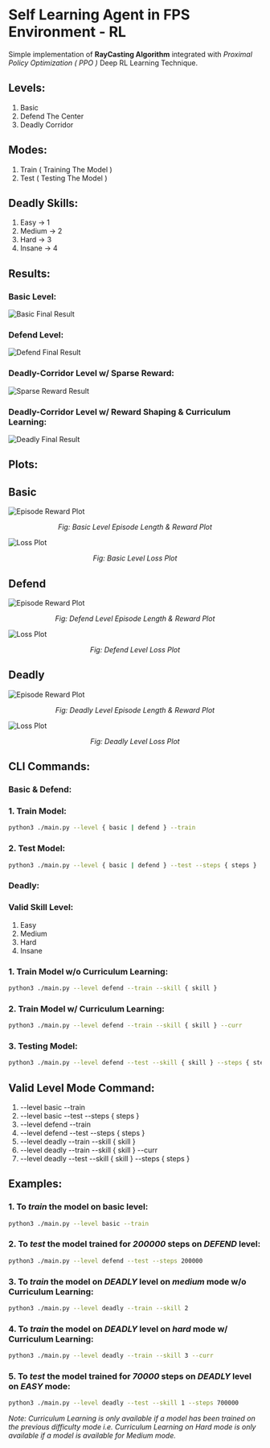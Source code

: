 # Self Learning Agent in FPS Environment - RL

Simple implementation of **RayCasting Algorithm** integrated with _Proximal Policy Optimization ( PPO )_ Deep RL Learning Technique.

## Levels:

1. Basic
2. Defend The Center
3. Deadly Corridor

## Modes:

1. Train ( Training The Model )
2. Test ( Testing The Model )

## Deadly Skills:

1. Easy → 1
2. Medium → 2
3. Hard → 3
4. Insane → 4

## Results:

### Basic Level:

![Basic Final Result](./gif/basic.gif)

### Defend Level:

![Defend Final Result](./gif/defend.gif)

### Deadly-Corridor Level w/ Sparse Reward:

![Sparse Reward Result](./gif/deadly-sparse.gif)

### Deadly-Corridor Level w/ Reward Shaping & Curriculum Learning:

![Deadly Final Result](./gif/deadly-final.gif)

## Plots:

## Basic

![Episode Reward Plot](./plot/basic-plot-1.png)

<p align=center>
    <em>Fig: Basic Level Episode Length & Reward Plot</em>
</p>

![Loss Plot](./plot/basic-plot-2.png)

<p align=center>
    <em>Fig: Basic Level Loss Plot</em>
</p>

## Defend

![Episode Reward Plot](./plot/defend-plot-1.png)

<p align=center>
    <em>Fig: Defend Level Episode Length & Reward Plot</em>
</p>

![Loss Plot](./plot/defend-plot-2.png)

<p align=center>
    <em>Fig: Defend Level Loss Plot</em>
</p>

## Deadly

![Episode Reward Plot](./plot/deadly-plot-1.png)

<p align=center>
    <em>Fig: Deadly Level Episode Length & Reward Plot</em>
</p>

![Loss Plot](./plot/deadly-plot-2.png)

<p align=center>
    <em>Fig: Deadly Level Loss Plot</em>
</p>

## CLI Commands:

### Basic & Defend:

### 1. Train Model:

```bash
python3 ./main.py --level { basic | defend } --train
```

### 2. Test Model:

```bash
python3 ./main.py --level { basic | defend } --test --steps { steps }
```

### Deadly:

### Valid Skill Level:

1. Easy
2. Medium
3. Hard
4. Insane

### 1. Train Model w/o Curriculum Learning:

```bash
python3 ./main.py --level defend --train --skill { skill }
```

### 2. Train Model w/ Curriculum Learning:

```bash
python3 ./main.py --level defend --train --skill { skill } --curr
```

### 3. Testing Model:

```bash
python3 ./main.py --level defend --test --skill { skill } --steps { steps }
```

## Valid Level Mode Command:

1. --level basic --train
2. --level basic --test --steps { steps }
3. --level defend --train
4. --level defend --test --steps { steps }
5. --level deadly --train --skill { skill }
6. --level deadly --train --skill { skill } --curr
7. --level deadly --test --skill { skill } --steps { steps }

## Examples:

### 1. To _train_ the model on basic level:

```bash
python3 ./main.py --level basic --train
```

### 2. To _test_ the model trained for _200000_ steps on _DEFEND_ level:

```bash
python3 ./main.py --level defend --test --steps 200000
```

### 3. To _train_ the model on _DEADLY_ level on _medium_ mode w/o Curriculum Learning:

```bash
python3 ./main.py --level deadly --train --skill 2
```

### 4. To _train_ the model on _DEADLY_ level on _hard_ mode w/ Curriculum Learning:

```bash
python3 ./main.py --level deadly --train --skill 3 --curr
```

### 5. To _test_ the model trained for _70000_ steps on _DEADLY_ level on _EASY_ mode:

```bash
python3 ./main.py --level deadly --test --skill 1 --steps 700000
```

_Note: Curriculum Learning is only available if a model has been trained on the previous difficulty mode i.e. Curriculum Learning on Hard mode is only available if a model is available for Medium mode._
